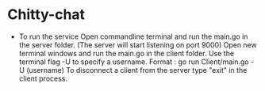 # Chitty-chat
- To run the service
Open commandline terminal and run the main.go in the server folder. (The server will start listening on port 9000)
Open new terminal windows and run the main.go in the client folder. Use the terminal flag -U to specify a username. 
Format : go run Client/main.go -U (username)
To disconnect a client from the server type "exit" in the client process.